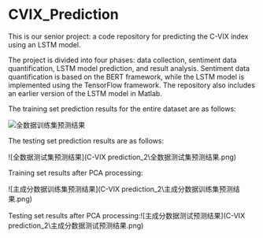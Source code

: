 # CVIX_Prediction

This is our senior project: a code repository for predicting the C-VIX index using an LSTM model.

The project is divided into four phases: data collection, sentiment data quantification, LSTM model prediction, and result analysis. Sentiment data quantification is based on the BERT framework, while the LSTM model is implemented using the TensorFlow framework. The repository also includes an earlier version of the LSTM model in Matlab.

The training set prediction results for the entire dataset are as follows:

![全数据训练集预测结果](https://github.com/SIRI611/CVIX_Prediction/assets/95667205/55f3a2bf-5519-4252-81a6-7d28357aceb4)


The testing set prediction results are as follows:

![全数据测试集预测结果](C-VIX prediction_2\全数据测试集预测结果.png)

Training set results after PCA processing:

![主成分数据训练集预测结果](C-VIX prediction_2\主成分数据训练集预测结果.png)

Testing set results after PCA processing:![主成分数据测试预测结果](C-VIX prediction_2\主成分数据测试预测结果.png)

